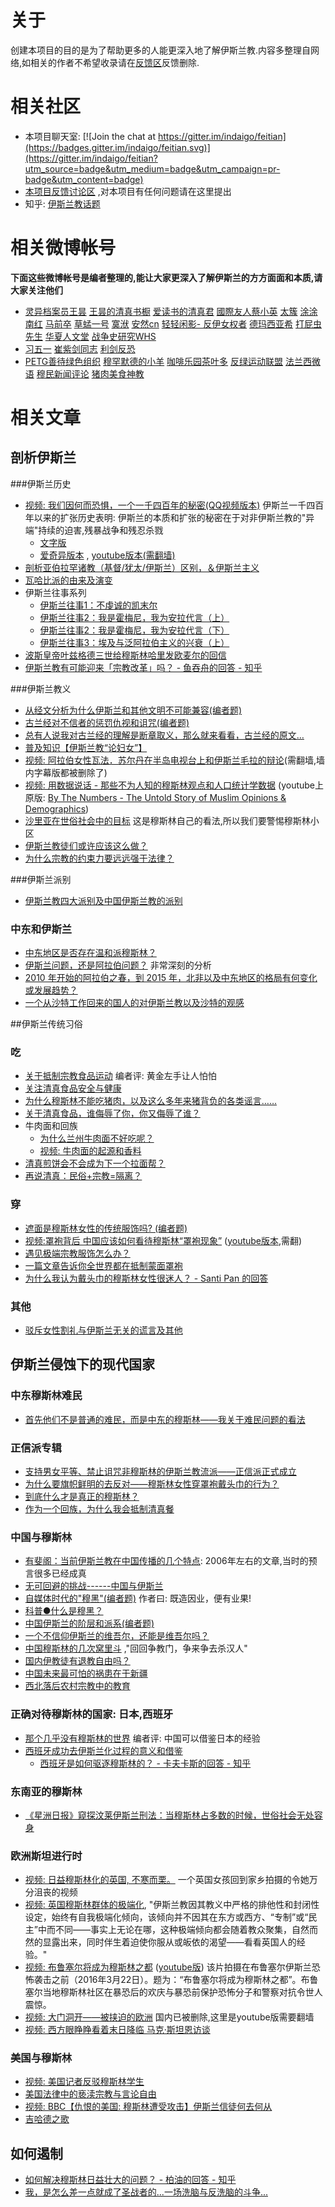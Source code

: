 # 关于
创建本项目的目的是为了帮助更多的人能更深入地了解伊斯兰教.内容多整理自网络,如相关的作者不希望收录请在[反馈区](https://github.com/indaigo/feitian/issues)反馈删除.

# 相关社区
* 本项目聊天室: [![Join the chat at https://gitter.im/indaigo/feitian](https://badges.gitter.im/indaigo/feitian.svg)](https://gitter.im/indaigo/feitian?utm_source=badge&utm_medium=badge&utm_campaign=pr-badge&utm_content=badge)
* [本项目反馈讨论区](https://github.com/indaigo/feitian/issues) ,对本项目有任何问题请在这里提出
* 知乎: [伊斯兰教话题](https://www.zhihu.com/topic/19557525/hot)

# 相关微博帐号
**下面这些微博帐号是编者整理的,能让大家更深入了解伊斯兰的方方面面和本质,请大家关注他们**

* [灵异档案员王昙](http://m.weibo.cn/u/2981083181) [王昙的清真书橱](http://m.weibo.cn/u/5676163189) [爱读书的清真君](http://m.weibo.cn/u/5970176831) [國際友人蔡小英](http://m.weibo.cn/529001223) [太簇](http://m.weibo.cn/u/1228151340)  [涂涂南红](http://m.weibo.cn/u/1431843524) [马前卒](http://m.weibo.cn/u/2001863161) [草蜢一号](http://m.weibo.cn/u/6014403348) [寞洑](http://m.weibo.cn/u/1242799883) [安然cn](http://m.weibo.cn/u/2042052593) [轻轻闲影-
](http://m.weibo.cn/u/3844773596) [反伊女权者](http://m.weibo.cn/u/5999366630) [德玛西亚希](http://m.weibo.cn/u/5214885391) [打屁虫先生](http://m.weibo.cn/u/5977473247?) [华夏人文堂](http://m.weibo.cn/u/5999716175) [战争史研究WHS](http://m.weibo.cn/u/2794283127)
* [习五一](http://m.weibo.cn/u/1442246695) [崔紫剑同志](http://m.weibo.cn/u/1657156945) [利剑反恐](http://m.weibo.cn/u/5183790186)
* [PETG善待绿色组织](http://m.weibo.cn/u/3138561560) [穆罕默德的小羊](http://m.weibo.cn/u/5765378903) [咖啡乐园茶叶多](http://m.weibo.cn/u/5880774972) [反绿运动联盟](http://m.weibo.cn/u/1360086840) [法兰西微语](http://m.weibo.cn/u/2335625480) [穆民新闻评论](http://m.weibo.cn/u/5303777305) [猪肉美食神教](http://m.weibo.cn/u/2059671167)

# 相关文章

## 剖析伊斯兰

###伊斯兰历史
* [视频: 我们因何而恐惧，一个一千四百年的秘密(QQ视频版本)](http://v.qq.com/x/page/y0316ixcy13.html) 伊斯兰一千四百年以来的扩张历史表明: 伊斯兰的本质和扩张的秘密在于对非伊斯兰教的"异端"持续的迫害,残暴战争和残忍杀戮
	* [文字版](articles/weixin/201602_why_we_so_fear_to_islam/main.md)
	* [爱奇异版本](http://www.iqiyi.com/w_19rrylp8kl.html) , [youtube版本(需翻墙)](https://www.youtube.com/watch?v=_xDODMbKYec)
* [剖析亚伯拉罕诸教（基督/犹太/伊斯兰）区别，＆伊斯兰主义](articles/weibo/201607_po_xi_ya_bo_la_han_zu_jiao/main.md)
* [瓦哈比派的由来及演变](articles/weibo/201503_wahhabi_history/main.md)
* 伊斯兰往事系列
	* [伊斯兰往事1：不虔诚的凯末尔](articles/weibo/201608_islam_history1/main.md)
	* [伊斯兰往事2：我是霍梅尼，我为安拉代言（上）](articles/weibo/201608_islam_history2/main.md)
	* [伊斯兰往事2：我是霍梅尼，我为安拉代言（下）](articles/weibo/201608_islam_history3/main.md)
	* [伊斯兰往事3：埃及与泛阿拉伯主义的兴衰（上）](articles/weibo/201609_islam_history3/main.md)
* [波斯皇帝叶兹格德三世给穆斯林哈里发欧麦尔的回信](articles/weibo/201608_boshi_huangdi/main.md)
* [伊斯兰教有可能迎来「宗教改革」吗？ - 鱼吞舟的回答 - 知乎](articles/zhihu/201602_islam_gaige/main.md)

###伊斯兰教义
* [从经文分析为什么伊斯兰和其他文明不可能兼容(编者题)](articles/zhihu/201607_jiaoyi_buneng_jianrong/main.md)
* [古兰经对不信者的惩罚仇视和诅咒(编者题)](articles/zhihu/201308_gulanjing_buxindao/main.md)
* [总有人说我对古兰经的理解是断章取义，那么就来看看，古兰经的原文…](articles/weibo/201606_gulanjing_lijie/main.md)
* [普及知识【伊斯兰教“论妇女”】](articles/weibo/201607_islam_and_womem/main.md)
* [视频: 阿拉伯女性瓦法．苏尔丹在半岛电视台上和伊斯兰毛拉的辩论](https://www.youtube.com/watch?v=9egF46Ht9T8)(需翻墙,墙内字幕版都被删除了)
* [视频: 用数据说话 - 那些不为人知的穆斯林观点和人口统计学数据](http://weibo.com/p/23044423a2d380b86a8d183ff0b6617f5a2c10) (youtube上原版: [By The Numbers - The Untold Story of Muslim Opinions & Demographics](https://www.youtube.com/watch?v=pSPvnFDDQHk))
* [沙里亚在世俗社会中的目标](articles/blog/201003_sharya_target/main.md) 这是穆斯林自己的看法,所以我们要警惕穆斯林小区
* [伊斯兰教徒们或许应该这么做？](articles/weibo/201605_muslin_should_do_this_way/main.md)
* [为什么宗教的约束力要远远强于法律？](articles/zhihu/201608_why_religion_constrain_more_than_law/main.md)

###伊斯兰派别
* [伊斯兰教四大派别及中国伊斯兰教的派别](articles/misc/201110_yisilan_paibie/main.md)

### 中东和伊斯兰
* [中东地区是否存在温和派穆斯林？](articles/weibo/201607_middle_east_moderate_muslim/main.md)
* [伊斯兰问题，还是阿拉伯问题？](articles/blog/201512_islam_or_arabic_problem/main.md) 非常深刻的分析
* [2010 年开始的阿拉伯之春，到 2015 年，北非以及中东地区的格局有何变化或发展趋势？](articles/zhihu/201502_middle_east_politics_analysing/main.md)
* [一个从沙特工作回来的国人的对伊斯兰教以及沙特的观感](articles/weibo/201411_guoren_shate_guangan/main.md)

##伊斯兰传统习俗

### 吃
* [关于抵制宗教食品运动](articles/weibo/201606_guan_yu_di_zhi/main.md) 编者评: 黄金左手让人怕怕
* [关注清真食品安全与健康](articles/weibo/201608_halal_food_and_health/main.md)
* [为什么穆斯林不能吃猪肉，以及这么多年来猪背负的各类谣言……](articles/weibo/201606_buneng_chi_zhurou/main.md)
* [关于清真食品，谁侮辱了你，你又侮辱了谁？](articles/weibo/201609_qingzhen_wuru/main.md)
* 牛肉面和回族
	* [为什么兰州牛肉面不好吃呢？](articles/weibo/201605_lan_zhou_niu_rou_mian/main.md)
	* [视频: 牛肉面的起源和香料](http://v.youku.com/v_show/id_XMTY1Njk4NjE2MA==.html)
* [清真煎饼会不会成为下一个拉面帮？](articles/weibo/201608_qingzhen_jianbing/main.md)
* [再说清真：民俗+宗教=隔离？](articles/weibo/201607_qingzhen_minsu_zongjiao/main.md)

### 穿
* [遮面是穆斯林女性的传统服饰吗? (编者题)](articles/zhihu/201505_zhemian_shi_chuantong_ma/main.md)
* [视频:罩袍背后 中国应该如何看待穆斯林“罩袍现象”](http://tv.cntv.cn/video/C11120/6fd2fd74db883dde9f9835430a4e5c44) ([youtube版本](https://www.youtube.com/watch?v=BEL7FcXK1Vc),需翻)
* [遇见极端宗教服饰怎么办？](articles/weibo/201607_ji_duan_fu_shi/main.md)
* [一篇文章告诉你全世界都在抵制蒙面罩袍](articles/weixin/201608_dizhi_zhaopao/main.md)
* [为什么我认为戴头巾的穆斯林女性很迷人？ - Santi Pan 的回答](articles/zhihu/201610_toujin/main.md)

### 其他
* [驳斥女性割礼与伊斯兰无关的谎言及其他](articles/weibo/201407_islam_and_geli/main.md)

## 伊斯兰侵蚀下的现代国家

### 中东穆斯林难民
* [首先他们不是普通的难民，而是中东的穆斯林——我关于难民问题的看法](articles/weixin/201609_manmin_wenti/main.md)

### 正信派专辑
* [支持男女平等、禁止诅咒非穆斯林的伊斯兰教流派——正信派正式成立](articles/zhihu/201611_zhengxin_chengli/main.md)
* [为什么要旗帜鲜明的去反对——穆斯林女性穿罩袍戴头巾的行为？](articles/zhihu/201611_zhengxin_fandui_zhaopao/main.md)
* [到底什么才是真正的穆斯林？](articles/weibo/201611_zhengxin_zhenzheng_msl/main.md)
* [作为一个回族，为什么我会抵制清真餐](articles/weibo/201611_huizu_qingzhencan/main.md)

### 中国与穆斯林
* [有斐阁：当前伊斯兰教在中国传播的几个特点](articles/weibo/201609_ysl_chuanbo_tedian/main.md): 2006年左右的文章,当时的预言很多已经成真
* [无可回避的挑战------中国与伊斯兰](articles/zhihu/201607_wu_ke_hui_bi_de_tiao_zhan/main.md)
* [自媒体时代的"穆黑"(编者题)](articles/zhihu/201607_nao_jin_ji_zhuan_wan_he_mu_hei/main.md) 作者曰: 既造因业，便有业果!
* [科普●什么是穆黑？](articles/weibo/201610_shenme_shi_muhei/main.md)
* [中国伊斯兰的阶层和派系(编者题)](articles/zhihu/201606_yisilan_jieceng_paixi/main.md)
* [一个不信仰伊斯兰的维吾尔，还能是维吾尔吗？](articles/weixin/201608_islam_and_uygur/main.md)
* [中国穆斯林的几次窝里斗](articles/weibo/201608_muslim_fight_internally/main.md) ,"回回争教门，争来争去杀汉人"
* [国内伊教徒有退教自由吗？](articles/weibo/201608_zhongguo_tuijiao/main.md)
* [中国未来最可怕的祸患在于新疆](articles/zhihu/201608_zhongguo_huohuan/main.md)
* [西北落后农村宗教中的教育](articles/weibo/201609_xibei_luohou_nongchun_zongjiao/main.md)

### 正确对待穆斯林的国家: 日本,西班牙
* [那个几乎没有穆斯林的世界](articles/weixin/201607_japan_and_muslim/main.md) 编者评: 中国可以借鉴日本的经验
* [西班牙成功去伊斯兰化过程的意义和借鉴](articles/weibo/201607_spain_remove_yislam/main.md)
	* [西班牙是如何驱逐穆斯林的？ - 卡夫卡斯的回答 - 知乎](articles/zhihu/201609_xibanya_quzhu/main.md)

### 东南亚的穆斯林
* [《星洲日报》窥探汶莱伊斯兰刑法：当穆斯林占多数的时候，世俗社会无处容身](articles/blog/201610_wenlai_yisilan_xingfa/main.md)

### 欧洲斯坦进行时
* [视频: 日益穆斯林化的英国, 不寒而栗。](http://m.weibo.cn/1410071074/E0wqC5TIw) 一个英国女孩回到家乡拍摄的令她万分沮丧的视频
* [视频: 英国穆斯林群体的极端化](http://weibo.com/p/230444212ed148ed875ece488f8447decc0a27), "伊斯兰教因其教义中严格的排他性和封闭性设定，始终有自我极端化倾向，该倾向并不因其在东方或西方、“专制”或“民主”中而不同——事实上无论在哪，这种极端倾向都会随着教众聚集，自然而然的显露出来，同时伴生着迫使你服从或皈依的渴望——看看英国人的经验。"
* [视频: 布鲁塞尔将成为穆斯林之都](http://weibo.com/5590704704/DAwXXrvi4) ([youtube版](https://www.youtube.com/watch?v=W-lqrw8mJq4)) 该片拍摄在布鲁塞尔伊斯兰恐怖袭击之前（2016年3月22日）。题为：“布鲁塞尔将成为穆斯林之都”。布鲁塞尔当地穆斯林社区在暴恐后的欢庆与暴恐前保护恐怖分子和警察对抗令世人震惊。
* [视频: 大门洞开——被挟迫的欧洲](https://www.youtube.com/watch?v=aZm0tUMPmvo) 国内已被删除,这里是youtube版需要翻墙
* [视频: 西方眼睁睁看着末日降临 马克·斯坦恩访谈](http://v.youku.com/v_show/id_XNjMxNzYyMTY4.html)

### 美国与穆斯林
* [视频: 美国记者反驳穆斯林学生](http://club.kdnet.net/dispbbs.asp?boardid=1&id=11753538)
* [美国法律中的亵渎宗教与言论自由](articles/weibo/201608_us_law_and_islam/main.md)
* [视频: BBC【仇恨的美国: 穆斯林遭受攻击】伊斯兰信徒何去何从](http://www.acfun.tv/v/ac3063855)
* [吉哈德之歌](articles/zhihu/201609_jihade_zhige/main.md)

## 如何遏制
* [如何解决穆斯林日益壮大的问题？ - 柏油的回答 - 知乎](articles/zhihu/201607_how_to_solve_muslim_problem/main.md)
* [我，是怎么差一点就成了圣战者的...一场洗脑与反洗脑的斗争...](articles/weibo/201608_shengzhanzhe/main.md)
